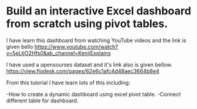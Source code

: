 # Build an interactive Excel dashboard from scratch using pivot tables.
I have learn this dashboard from watching YouTube videos and the link is given bello 
https://www.youtube.com/watch?v=5eLtjO2Hfs0&ab_channel=KenjiExplains

I have used a opensourses dataset and it's link also is given bellow. 
https://view.flodesk.com/pages/62e6c1afc4d48aec3664b8e4

 From this tutorial I have learn lots of this including: 

 -How to create a dynamic dashboard using excel pivot table.
 -Connect different table for dashboard. 
